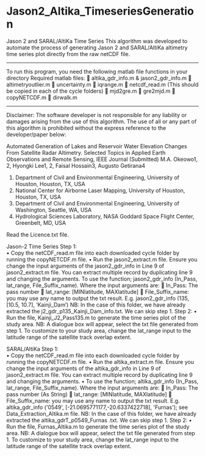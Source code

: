 # Jason2_Altika_TimeseriesGeneration

Jason 2 and SARAL/AltiKa Time Series
This algorithm was developed to automate the process of generating Jason 2 and SARAL/AltiKa altimetry time series plot directly from the raw netCDF file. 
******************************************************************************
To run this program, you need the following matlab file functions in your directory
Required matlab files:
	altika_gdr_info.m & jason2_gdr_info.m
	altimetryoutlier.m
	uncertainty.m
	iqrange.m
	netcdf_read.m (This should be copied in each of the cycle folders)
	mjd2gre.m
	gre2mjd.m
	copyNETCDF.m
	dirwalk.m
******************************************************************************
Disclaimer:
The software developer is not responsible for any liability or damages arising from the use of this algorithm.  The use of all or any part of this algorithm is prohibited without the express reference to the developer/paper below:

Automated Generation of Lakes and Reservoir Water Elevation Changes From Satellite Radar Altimetry.
Selected Topics in Applied Earth Observations and Remote Sensing, IEEE Journal (Submitted)
 M.A. Okeowo1, 2, Hyongki Lee1, 2, Faisal Hossain3, Augusto Getirana4
1. Department of Civil and Environmental Engineering, University of Houston, Houston, TX, USA
2. National Center for Airborne Laser Mapping, University of Houston, Houston, TX, USA
3. Department of Civil and Environmental Engineering, University of Washington, Seattle, WA, USA
4. Hydrological Sciences Laboratory, NASA Goddard Space Flight Center, Greenbelt, MD, USA


 Read the Licence.txt file.

Jason-2 Time Series
Step 1:  
•	Copy the netCDF_read.m file into each downloaded cycle folder by running the copyNETCDF.m file.
•	Run the jason2_extract.m file. Ensure you change the input arguments of the jason2_gdr_info in Line 9 of jason2_extract.m file. You can extract multiple record by duplicating line 9 and changing the arguments.
To use the function; jason2_gdr_info (In_Pass, lat_range, File_Suffix_name). Where the input arguments are:
	 In_Pass: The pass number 
	lat_range: [MINlatitude, MAXlatitude] 
	File_Suffix_name: you may use any name to output the txt result.
E.g. jason2_gdr_info (135, [10.5, 10.7], ‘Kainji_Dam’)
NB: In the case of this folder, we have already extracted the j2_gdr_p135_Kainji_Dam_info.txt.  We can skip step 1.
Step 2: 
•	Run the file, Kainji_J2_Pass135.m to generate the time series plot of the study area. 
NB: A dialogue box will appear, select the txt file generated from step 1. To customize to your study area, change the lat_range input to the latitude range of the satellite track overlap extent.

SARAL/AltiKa
Step 1:  
•	Copy the netCDF_read.m file into each downloaded cycle folder by running the copyNETCDF.m file.
•	Run the altika_extract.m file. Ensure you change the input arguments of the altika_gdr_info in Line 9 of jason2_extract.m file. You can extract multiple record by duplicating line 9 and changing the arguments.
•	To use the function; altika_gdr_info (In_Pass, lat_range, File_Suffix_name). Where the input arguments are:
	 In_Pass: The pass number (As String)
	lat_range: [MINlatitude, MAXlatitude] 
	File_Suffix_name: you may use any name to output the txt result.
E.g. altika_gdr_info ('0549', [-21.0695771177,-20.6337422718], 'Furnas'); see Data_Extraction_Altika.m file.
NB: In the case of this folder, we have already extracted the altika_gdrT_p0549_Furnas .txt.  We can skip step 1.
Step 2: 
•	Run the file, Furnas_Altika.m to generate the time series plot of the study area. 
NB: A dialogue box will appear, select the txt file generated from step 1. To customize to your study area, change the lat_range input to the latitude range of the satellite track overlap extent.
